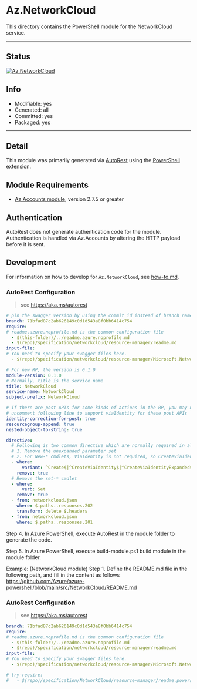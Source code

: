 <!-- region Generated -->
# Az.NetworkCloud
This directory contains the PowerShell module for the NetworkCloud service.

---
## Status
[![Az.NetworkCloud](https://img.shields.io/powershellgallery/v/Az.NetworkCloud.svg?style=flat-square&label=Az.NetworkCloud "Az.NetworkCloud")](https://www.powershellgallery.com/packages/Az.NetworkCloud/)

## Info
- Modifiable: yes
- Generated: all
- Committed: yes
- Packaged: yes

---
## Detail
This module was primarily generated via [AutoRest](https://github.com/Azure/autorest) using the [PowerShell](https://github.com/Azure/autorest.powershell) extension.

## Module Requirements
- [Az.Accounts module](https://www.powershellgallery.com/packages/Az.Accounts/), version 2.7.5 or greater

## Authentication
AutoRest does not generate authentication code for the module. Authentication is handled via Az.Accounts by altering the HTTP payload before it is sent.

## Development
For information on how to develop for `Az.NetworkCloud`, see [how-to.md](how-to.md).
<!-- endregion -->

### AutoRest Configuration
> see https://aka.ms/autorest

```yaml
# pin the swagger version by using the commit id instead of branch name
branch: 71bfad87c2ab626149c0d1d543a8f0bb6414c754
require:
# readme.azure.noprofile.md is the common configuration file
  - $(this-folder)/../readme.azure.noprofile.md
  - $(repo)/specification/networkcloud/resource-manager/readme.md
input-file:
# You need to specify your swagger files here.
  - $(repo)/specification/networkcloud/resource-manager/Microsoft.NetworkCloud/preview/2022-12-12-preview/networkcloud.json

# For new RP, the version is 0.1.0
module-version: 0.1.0
# Normally, title is the service name
title: NetworkCloud
service-name: NetworkCloud
subject-prefix: NetworkCloud

# If there are post APIs for some kinds of actions in the RP, you may need to 
# uncomment following line to support viaIdentity for these post APIs
identity-correction-for-post: true
resourcegroup-append: true
nested-object-to-string: true

directive:
  # Following is two common directive which are normally required in all the RPs
  # 1. Remove the unexpanded parameter set
  # 2. For New-* cmdlets, ViaIdentity is not required, so CreateViaIdentityExpanded is removed as well
  - where:
      variant: ^Create$|^CreateViaIdentity$|^CreateViaIdentityExpanded$|^Update$|^UpdateViaIdentity$
    remove: true
  # Remove the set-* cmdlet
  - where:
      verb: Set
    remove: true
  - from: networkcloud.json
    where: $.paths..responses.202
    transform: delete $.headers
  - from: networkcloud.json
    where: $.paths..responses.201
```

Step 4. In Azure PowerShell, execute AutoRest in the module folder to generate the code.

Step 5. In Azure PowerShell, execute build-module.ps1 build module in the module folder.

Example: (NetworkCloud module)
Step 1. Define the README.md file in the following path, and fill in the content as follows https://github.com/Azure/azure-powershell/blob/main/src/NetworkCloud/README.md

### AutoRest Configuration
> see https://aka.ms/autorest

```yaml
branch: 71bfad87c2ab626149c0d1d543a8f0bb6414c754
require:
# readme.azure.noprofile.md is the common configuration file
  - $(this-folder)/../readme.azure.noprofile.md
  - $(repo)/specification/networkcloud/resource-manager/readme.md
input-file:
# You need to specify your swagger files here.
  - $(repo)/specification/networkcloud/resource-manager/Microsoft.NetworkCloud/preview/2022-12-12-preview/networkcloud.json

# try-require: 
#   - $(repo)/specification/NetworkCloud/resource-manager/readme.powershell.md
```
